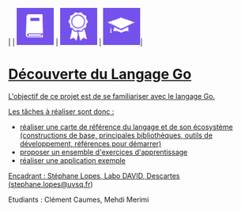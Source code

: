 | | <a href="carte_reference/CARTE.html"><img src="report/pictures/logo_carte.png" alt="Carte de référence"/></a> | <a href="exercices_apprentissage/TDs.html"><img src="report/pictures/logo_exos.png" alt="Exercices d'apprentissage"/></a> | <a href="application_exemple/APP.html"><img src="report/pictures/logo_appli.png" alt="Application">| 


# Découverte du Langage Go

L'objectif de ce projet est de se familiariser avec le langage Go. 

Les tâches à réaliser sont donc : 

- réaliser une carte de référence du langage et de son écosystème 
(constructions de base, principales bibliothèques, outils de développement, 
références pour démarrer)
- proposer un ensemble d'exercices d'apprentissage
- réaliser une application exemple

Encadrant : Stéphane Lopes, Labo DAVID, Descartes (stephane.lopes@uvsq.fr)

Etudiants : Clément Caumes, Mehdi Merimi
